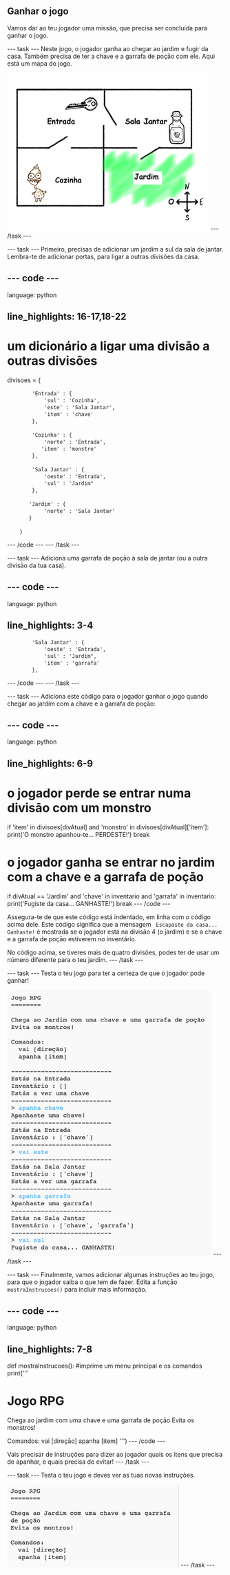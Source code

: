 ## Ganhar o jogo

Vamos dar ao teu jogador uma missão, que precisa ser concluída para ganhar o jogo.

\--- task \--- Neste jogo, o jogador ganha ao chegar ao jardim e fugir da casa. Também precisa de ter a chave e a garrafa de poçāo com ele. Aqui está um mapa do jogo.

![captura de ecrã](images/rpg-final-map.png) \--- /task \---

\--- task \--- Primeiro, precisas de adicionar um jardim a sul da sala de jantar. Lembra-te de adicionar portas, para ligar a outras divisões da casa.

## \--- code \---

language: python

## line_highlights: 16-17,18-22

# um dicionário a ligar uma divisāo a outras divisões

divisoes = {

            'Entrada' : {
                'sul' : 'Cozinha',
                'este' : 'Sala Jantar',
                'item' : 'chave'
            },
    
            'Cozinha' : {
                'norte' : 'Entrada',
               'item' : 'monstro'
            },
    
            'Sala Jantar' : {
                'oeste' : 'Entrada',
                'sul' : 'Jardim"
            },
    
           'Jardim' : {
                'norte' : 'Sala Jantar'
           }
    
        }
    

\--- /code \--- \--- /task \---

\--- task \--- Adiciona uma garrafa de poçāo à sala de jantar (ou a outra divisāo da tua casa).

## \--- code \---

language: python

## line_highlights: 3-4

            'Sala Jantar' : {
                'oeste' : 'Entrada',
                'sul' : 'Jardim",
                'item' : 'garrafa'
            },
    

\--- /code \--- \--- /task \---

\--- task \--- Adiciona este código para o jogador ganhar o jogo quando chegar ao jardim com a chave e a garrafa de poçāo:

## \--- code \---

language: python

## line_highlights: 6-9

# o jogador perde se entrar numa divisāo com um monstro

if 'item' in divisoes\[divAtual] and 'monstro' in divisoes[divAtual\]\['item'\]: print('O monstro apanhou-te... PERDESTE!') break

# o jogador ganha se entrar no jardim com a chave e a garrafa de poçāo

if divAtual == 'Jardim' and 'chave' in inventario and 'garrafa' in inventario: print('Fugiste da casa... GANHASTE!') break \--- /code \---

Assegura-te de que este código está indentado, em linha com o código acima dele. Este código significa que a mensagem ` Escapaste da casa... Ganhaste!` é mostrada se o jogador está na divisāo 4 (o jardim) e se a chave e a garrafa de poçāo estiverem no inventário.

No código acima, se tiveres mais de quatro divisões, podes ter de usar um número diferente para o teu jardim. \--- /task \---

\--- task \--- Testa o teu jogo para ter a certeza de que o jogador pode ganhar!

![captura de ecrã](images/rpg-win-test.png) \--- /task \---

\--- task \--- Finalmente, vamos adicionar algumas instruções ao teu jogo, para que o jogador saiba o que tem de fazer. Edita a funçāo `mostraInstrucoes()` para incluir mais informaçāo.

## \--- code \---

language: python

## line_highlights: 7-8

def mostraInstrucoes(): #imprime um menu principal e os comandos print('''

# Jogo RPG

Chega ao jardim com uma chave e uma garrafa de poçāo Evita os monstros!

Comandos: vai [direçāo] apanha [item] ''') \--- /code \---

Vais precisar de instruções para dizer ao jogador quais os itens que precisa de apanhar, e quais precisa de evitar! \--- /task \---

\--- task \--- Testa o teu jogo e deves ver as tuas novas instruções.

![captura de ecrã](images/rpg-instructions-test.png) \--- /task \---
